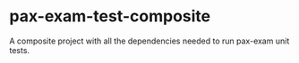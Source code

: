pax-exam-test-composite
=======================
A composite project with all the dependencies needed to run pax-exam unit tests.
